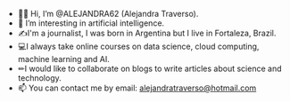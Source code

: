 - 👩‍🦳 Hi, I’m @ALEJANDRA62 (Alejandra Traverso).
- 👀 I’m interesting in artificial intelligence.
- ✍I'm a journalist, I was born in Argentina but I live in Fortaleza, Brazil.
- 💻I always take online courses on data science, cloud computing, machine learning and AI.
- ✏I would like to collaborate on blogs to write articles about science and technology.
- 📫 You can contact me by email: alejandratraverso@hotmail.com
